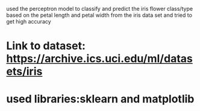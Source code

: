 used the perceptron model to classify and predict the iris flower class/type based on the petal length and petal width from the 
iris data set and tried to get high accuracy
# Link to dataset: https://archive.ics.uci.edu/ml/datasets/iris

# used libraries:sklearn and matplotlib 
